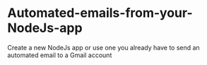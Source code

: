 # Automated-emails-from-your-NodeJs-app
Create a new NodeJs app or use one you already have to send an automated email to a Gmail account
